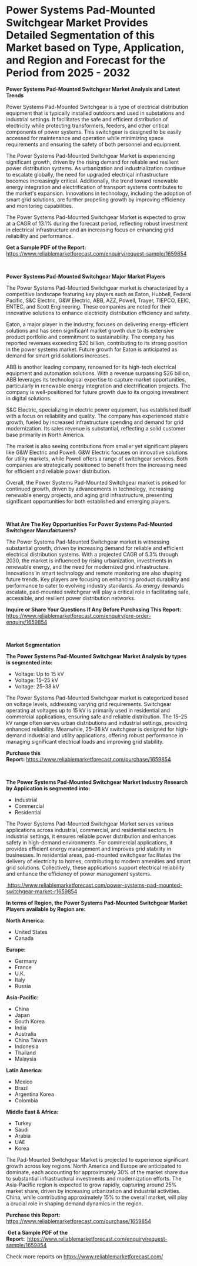 <p><h1>Power Systems Pad-Mounted Switchgear Market Provides Detailed Segmentation of this Market based on Type, Application, and Region and Forecast for the Period from 2025 - 2032</h1></p><p><strong>Power Systems Pad-Mounted Switchgear Market Analysis and Latest Trends</strong></p>
<p><p>Power Systems Pad-Mounted Switchgear is a type of electrical distribution equipment that is typically installed outdoors and used in substations and industrial settings. It facilitates the safe and efficient distribution of electricity while protecting transformers, feeders, and other critical components of power systems. This switchgear is designed to be easily accessed for maintenance and operation while minimizing space requirements and ensuring the safety of both personnel and equipment.</p><p>The Power Systems Pad-Mounted Switchgear Market is experiencing significant growth, driven by the rising demand for reliable and resilient power distribution systems. As urbanization and industrialization continue to escalate globally, the need for upgraded electrical infrastructure becomes increasingly critical. Additionally, the trend toward renewable energy integration and electrification of transport systems contributes to the market's expansion. Innovations in technology, including the adoption of smart grid solutions, are further propelling growth by improving efficiency and monitoring capabilities.</p><p>The Power Systems Pad-Mounted Switchgear Market is expected to grow at a CAGR of 13.1% during the forecast period, reflecting robust investment in electrical infrastructure and an increasing focus on enhancing grid reliability and performance.</p></p>
<p><strong>Get a Sample PDF of the Report:&nbsp;</strong> <a href="https://www.reliablemarketforecast.com/enquiry/request-sample/1659854?utm_campaign=3089&utm_medium=2&utm_source=Github&utm_content=ia&utm_term=29032025&utm_id=power-systems-pad-mounted-switchgear">https://www.reliablemarketforecast.com/enquiry/request-sample/1659854</a></p>
<p>&nbsp;</p>
<p><strong>Power Systems Pad-Mounted Switchgear Major Market Players</strong></p>
<p><p>The Power Systems Pad-Mounted Switchgear market is characterized by a competitive landscape featuring key players such as Eaton, Hubbell, Federal Pacific, S&C Electric, G&W Electric, ABB, AZZ, Powell, Trayer, TIEPCO, EEIC, ENTEC, and Scott Engineering. These companies are noted for their innovative solutions to enhance electricity distribution efficiency and safety.</p><p>Eaton, a major player in the industry, focuses on delivering energy-efficient solutions and has seen significant market growth due to its extensive product portfolio and commitment to sustainability. The company has reported revenues exceeding $20 billion, contributing to its strong position in the power systems market. Future growth for Eaton is anticipated as demand for smart grid solutions increases.</p><p>ABB is another leading company, renowned for its high-tech electrical equipment and automation solutions. With a revenue surpassing $26 billion, ABB leverages its technological expertise to capture market opportunities, particularly in renewable energy integration and electrification projects. The company is well-positioned for future growth due to its ongoing investment in digital solutions.</p><p>S&C Electric, specializing in electric power equipment, has established itself with a focus on reliability and quality. The company has experienced stable growth, fueled by increased infrastructure spending and demand for grid modernization. Its sales revenue is substantial, reflecting a solid customer base primarily in North America.</p><p>The market is also seeing contributions from smaller yet significant players like G&W Electric and Powell. G&W Electric focuses on innovative solutions for utility markets, while Powell offers a range of switchgear services. Both companies are strategically positioned to benefit from the increasing need for efficient and reliable power distribution.</p><p>Overall, the Power Systems Pad-Mounted Switchgear market is poised for continued growth, driven by advancements in technology, increasing renewable energy projects, and aging grid infrastructure, presenting significant opportunities for both established and emerging players.</p></p>
<p>&nbsp;</p>
<p><strong>What Are The Key Opportunities For Power Systems Pad-Mounted Switchgear Manufacturers?</strong></p>
<p><p>The Power Systems Pad-Mounted Switchgear market is witnessing substantial growth, driven by increasing demand for reliable and efficient electrical distribution systems. With a projected CAGR of 5.3% through 2030, the market is influenced by rising urbanization, investments in renewable energy, and the need for modernized grid infrastructure. Innovations in smart technology and remote monitoring are also shaping future trends. Key players are focusing on enhancing product durability and performance to cater to evolving industry standards. As energy demands escalate, pad-mounted switchgear will play a critical role in facilitating safe, accessible, and resilient power distribution networks.</p></p>
<p><strong>Inquire or Share Your Questions If Any Before Purchasing This Report:</strong> <a href="https://www.reliablemarketforecast.com/enquiry/pre-order-enquiry/1659854?utm_campaign=3089&utm_medium=2&utm_source=Github&utm_content=ia&utm_term=29032025&utm_id=power-systems-pad-mounted-switchgear">https://www.reliablemarketforecast.com/enquiry/pre-order-enquiry/1659854</a></p>
<p>&nbsp;</p>
<p><strong>Market Segmentation</strong></p>
<p><strong>The Power Systems Pad-Mounted Switchgear Market Analysis by types is segmented into:</strong></p>
<p><ul><li>Voltage: Up to 15 kV</li><li>Voltage: 15–25 kV</li><li>Voltage: 25–38 kV</li></ul></p>
<p><p>The Power Systems Pad-Mounted Switchgear market is categorized based on voltage levels, addressing varying grid requirements. Switchgear operating at voltages up to 15 kV is primarily used in residential and commercial applications, ensuring safe and reliable distribution. The 15–25 kV range often serves urban distributions and industrial settings, providing enhanced reliability. Meanwhile, 25–38 kV switchgear is designed for high-demand industrial and utility applications, offering robust performance in managing significant electrical loads and improving grid stability.</p></p>
<p><strong>Purchase this Report:&nbsp;</strong><a href="https://www.reliablemarketforecast.com/purchase/1659854?utm_campaign=3089&utm_medium=2&utm_source=Github&utm_content=ia&utm_term=29032025&utm_id=power-systems-pad-mounted-switchgear">https://www.reliablemarketforecast.com/purchase/1659854</a></p>
<p>&nbsp;</p>
<p><strong>The Power Systems Pad-Mounted Switchgear Market Industry Research by Application is segmented into:</strong></p>
<p><ul><li>Industrial</li><li>Commercial</li><li>Residential</li></ul></p>
<p><p>The Power Systems Pad-Mounted Switchgear Market serves various applications across industrial, commercial, and residential sectors. In industrial settings, it ensures reliable power distribution and enhances safety in high-demand environments. For commercial applications, it provides efficient energy management and improves grid stability in businesses. In residential areas, pad-mounted switchgear facilitates the delivery of electricity to homes, contributing to modern amenities and smart grid solutions. Collectively, these applications support electrical reliability and enhance the efficiency of power management systems.</p></p>
<p><a href="https://www.reliablemarketforecast.com/power-systems-pad-mounted-switchgear-market-r1659854?utm_campaign=3089&utm_medium=2&utm_source=Github&utm_content=ia&utm_term=29032025&utm_id=power-systems-pad-mounted-switchgear">&nbsp;https://www.reliablemarketforecast.com/power-systems-pad-mounted-switchgear-market-r1659854</a></p>
<p><strong>In terms of Region, the Power Systems Pad-Mounted Switchgear Market Players available by Region are:</strong></p>
<p>
    <p> <strong> North America: </strong>
        <ul>
            <li>United States</li>
            <li>Canada</li>
        </ul>
        </p> 
    <p> <strong> Europe: </strong>
        <ul>
            <li>Germany</li>
            <li>France</li>
            <li>U.K.</li>
            <li>Italy</li>
            <li>Russia</li>
        </ul>
        </p> 
    <p> <strong> Asia-Pacific: </strong>
        <ul>
            <li>China</li>
            <li>Japan</li>
            <li>South Korea</li>
            <li>India</li>
            <li>Australia</li>
            <li>China Taiwan</li>
            <li>Indonesia</li>
            <li>Thailand</li>
            <li>Malaysia</li>
        </ul>
        </p> 
    <p> <strong> Latin America: </strong>
        <ul>
            <li>Mexico</li>
            <li>Brazil</li>
            <li>Argentina Korea</li>
            <li>Colombia</li>
        </ul>
        </p> 
    <p> <strong> Middle East & Africa: </strong>
        <ul>
            <li>Turkey</li>
            <li>Saudi</li>
            <li>Arabia</li>
            <li>UAE</li>
            <li>Korea</li>
        </ul>
    </p>
    </p>
<p><p>The Pad-Mounted Switchgear Market is projected to experience significant growth across key regions. North America and Europe are anticipated to dominate, each accounting for approximately 30% of the market share due to substantial infrastructural investments and modernization efforts. The Asia-Pacific region is expected to grow rapidly, capturing around 25% market share, driven by increasing urbanization and industrial activities. China, while contributing approximately 15% to the overall market, will play a crucial role in shaping demand dynamics in the region.</p></p>
<p><strong>Purchase this Report: </strong><a href="https://www.reliablemarketforecast.com/purchase/1659854?utm_campaign=3089&utm_medium=2&utm_source=Github&utm_content=ia&utm_term=29032025&utm_id=power-systems-pad-mounted-switchgear">https://www.reliablemarketforecast.com/purchase/1659854</a></p>
<p>&nbsp;<strong>Get a Sample PDF of the Report:&nbsp;&nbsp;</strong><a href="https://www.reliablemarketforecast.com/enquiry/request-sample/1659854?utm_campaign=3089&utm_medium=2&utm_source=Github&utm_content=ia&utm_term=29032025&utm_id=power-systems-pad-mounted-switchgear">https://www.reliablemarketforecast.com/enquiry/request-sample/1659854</a></p>
<p><strong></strong></p>
<p>Check more reports on <a href="https://www.reliablemarketforecast.com/?utm_campaign=3089&utm_medium=2&utm_source=Github&utm_content=ia&utm_term=29032025&utm_id=power-systems-pad-mounted-switchgear">https://www.reliablemarketforecast.com/</a></p>